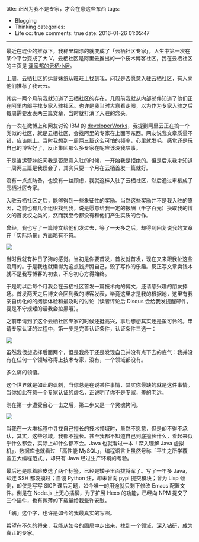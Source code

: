 title: 正因为我不是专家，才会在意这些东西
tags:
  - Blogging
  - Thinking
categories:
  - Life
cc: true
comments: true
date: 2016-01-26 01:05:47
---

最近在琨少的推荐下，我稀里糊涂的就变成了「云栖社区专家」，人生中第一次在某个平台变成了大 V。云栖社区是阿里云推出的一个技术博客社区，我在云栖社区的主页是 [潘家邦的云栖小居][1]。

上周，云栖社区的运营妹纸从旺旺上找到我，问我是否愿意入驻云栖社区，有人向他们推荐了我云云。

<!-- more --><!-- indicate-the-source -->

其实一两个月前我就知道了云栖社区的存在，几周前我就从内部邮件知道了他们正在阿里内部寻找专家入驻社区。也许是我当时大意看走眼，以为作为专家入驻之后每周需要发表两三篇文章，当时就打消了入驻的念头。

有一次在微博上和网友讨论 IBM 的 [developerWorks][2]，我提到阿里云正在搞一个类似的社区，就是云栖社区，会找阿里的专家在上面写东西。网友说我文章质量不错，应该能上。当时我想到一周两三篇这么可怕的频率，心里就发毛，感觉还是玩自己的博客好了，反正集团那么多专家在呢应该没我啥事。

于是当运营妹纸问我是否愿意入驻的时候，一开始我是拒绝的。但是后来我才知道一周两三篇是我误会了，其实只要一个月在云栖首发一篇就好。

没有一点点防备，也没有一丝顾虑，我就这样入驻了云栖社区，然后通过审核成了云栖社区专家。

入驻云栖社区之后，能够得到一些象征性的奖励。当然这些奖励并不是我入驻的原因，之前也有几个组织找到我，说是愿意给我一定的报酬（千字百元）换取我的博文的首发权之类的，然而我至今都没有和他们产生实质的合作。

曾经，我也写了一篇博文给他们发过去，等了一天多之后，却得到回复说我的文章在「实际场景」方面略有不符。

![](//i.imgur.com/Dlfs2Mol.png)

当时我就有种日了狗的感觉。当初是你要首发，首发就首发，现在又来跟我扯这些没用的。于是我也就懒得为这点钱折腾自己，毁了写作的乐趣。反正写文章卖钱本就不是我写博客的初衷，不忘初心方得始终。

于是呢以后每个月我会在云栖社区首发一篇技术向的博文，还请感兴趣的朋友捧场。首发两天之后博文会回到我的博客发表，毕竟这里才是我的根据地，这里有我亲自优化的的阅读体验和最及时的讨论（读者评论后 Disqus 会给我发提醒邮件，要是不守规矩的话我会拉黑哦）。

之前申请到了这个云栖社区专家的时候还挺高兴，事后想想其实还是蛮可怜的。申请专家认证的过程中，第一步是完善认证条件，认证条件三选一：

![](//i.imgur.com/qLsgRh9.png)

虽然我很想选择后面两个，但是我终于还是发现自己并没有点下去的底气：我并没有在任何一个领域称得上技术专家，没有，一个领域都没有。

多么痛的领悟。

这个世界就是如此的讽刺，当你总是在说某件事情，其实你最缺的就是这件事情。当你如此在意一个专家认证的虚名，正说明了你不是专家，差的老远。

刚在第一步遭受会心一击之后，第二步又是一个灵魂拷问。

![](//i.imgur.com/mQZbpsf.png)

当我在一大堆标签中寻找自己擅长的技术领域时，虽然不愿意，但是却不得不承认，其实，这些领域，我都不擅长。甚至我都不知道自己到底擅长什么，看起来似乎什么都会，实际上却什么都不会。Java 也就看过一本「深入理解 Java 虚拟机」，数据库也就看过 「高性能 MySQL」，编程语言上虽然号称「平生之所学覆盖五大编程范式」，却只有 Java 经过生产环境的考验。

最后还是厚着脸皮选了两个标签，已经是矮子里面拔将军了。写了一年多 Java，却连 SSH 都没摸过；自诩 Python 汪，却未曾向 pypi 提交模块；曾为 Lisp 倾倒，却仅是写写 SICP 课后习题，如今唯一的用途就只剩下修改 Emacs 配置文件。倒是在 Node.js 上无心插柳，为了扩展 Hexo 的功能，已经向 NPM 提交了三个插件，也有微薄的下载量给我些许安慰。

「鶸」这个字，也许是如今的我最真实的写照。

希望在不久的将来，我能从如今的困局中走出来，找到一个领域，深入钻研，成为真正的专家。

[1]: https://yq.aliyun.com/u/jamespan
[2]: http://www.ibm.com/developerworks/cn/


